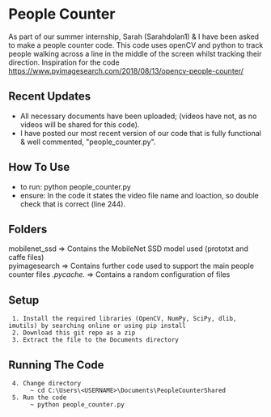 # People Counter
As part of our summer internship, Sarah (Sarahdolan1) & I have been asked to make a people counter code.
This code uses openCV and python to track people walking across a line in the middle of the screen whilst tracking their direction.
Inspiration for the code https://www.pyimagesearch.com/2018/08/13/opencv-people-counter/

## Recent Updates
* All necessary documents have been uploaded; (videos have not, as no videos will be shared for this code).
* I have posted our most recent version of our code that is fully functional & well commented, "people_counter.py".

## How To Use
* to run: python people_counter.py 
* ensure: In the code it states the video file name and loaction, so double check that is correct (line 244).


## Folders
mobilenet_ssd => Contains the MobileNet SSD model used (prototxt and caffe files)  
pyimagesearch => Contains further code used to support the main people counter files 
_._pycache_._ => Contains a random configuration of files


## Setup
     1. Install the required libraries (OpenCV, NumPy, SciPy, dlib, imutils) by searching online or using pip install
     2. Download this git repo as a zip
     3. Extract the file to the Documents directory

## Running The Code
     4. Change directory
          ~ cd C:\Users\<USERNAME>\Documents\PeopleCounterShared
     5. Run the code
          ~ python people_counter.py 
